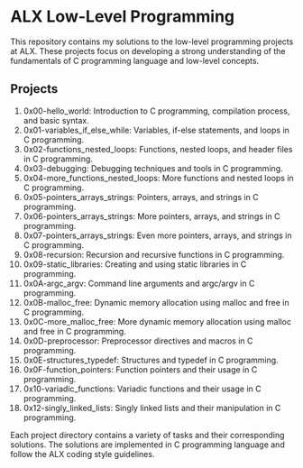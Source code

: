 # ALX Low-Level Programming

This repository contains my solutions to the low-level programming projects at ALX. These projects focus on developing a strong understanding of the fundamentals of C programming language and low-level concepts.

## Projects

1. 0x00-hello_world: Introduction to C programming, compilation process, and basic syntax.
2. 0x01-variables_if_else_while: Variables, if-else statements, and loops in C programming.
3. 0x02-functions_nested_loops: Functions, nested loops, and header files in C programming.
4. 0x03-debugging: Debugging techniques and tools in C programming.
5. 0x04-more_functions_nested_loops: More functions and nested loops in C programming.
6. 0x05-pointers_arrays_strings: Pointers, arrays, and strings in C programming.
7. 0x06-pointers_arrays_strings: More pointers, arrays, and strings in C programming.
8. 0x07-pointers_arrays_strings: Even more pointers, arrays, and strings in C programming.
9. 0x08-recursion: Recursion and recursive functions in C programming.
10. 0x09-static_libraries: Creating and using static libraries in C programming.
11. 0x0A-argc_argv: Command line arguments and argc/argv in C programming.
12. 0x0B-malloc_free: Dynamic memory allocation using malloc and free in C programming.
13. 0x0C-more_malloc_free: More dynamic memory allocation using malloc and free in C programming.
14. 0x0D-preprocessor: Preprocessor directives and macros in C programming.
15. 0x0E-structures_typedef: Structures and typedef in C programming.
16. 0x0F-function_pointers: Function pointers and their usage in C programming.
17. 0x10-variadic_functions: Variadic functions and their usage in C programming.
18. 0x12-singly_linked_lists: Singly linked lists and their manipulation in C programming.

Each project directory contains a variety of tasks and their corresponding solutions. The solutions are implemented in C programming language and follow the ALX coding style guidelines.